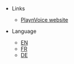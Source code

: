 <!-- _navbar.md -->

* Links
    * [PlaynVoice website](https://playnvoice.com)

* Language
    * [EN](/)
    * [FR](/fr-ch/)
    * [DE](/de-ch/)